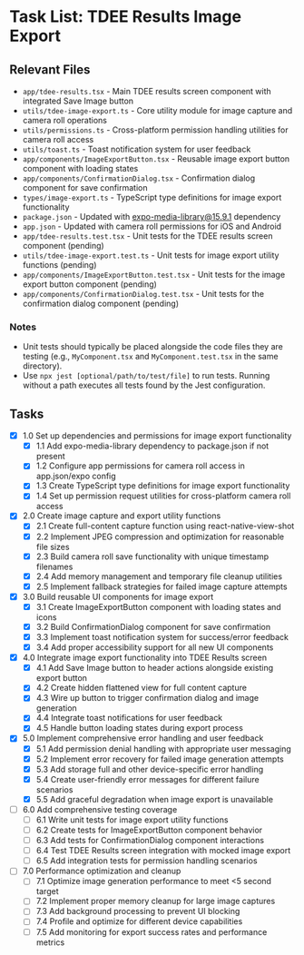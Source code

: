 # Task List: TDEE Results Image Export

## Relevant Files

- `app/tdee-results.tsx` - Main TDEE results screen component with integrated Save Image button
- `utils/tdee-image-export.ts` - Core utility module for image capture and camera roll operations
- `utils/permissions.ts` - Cross-platform permission handling utilities for camera roll access
- `utils/toast.ts` - Toast notification system for user feedback
- `app/components/ImageExportButton.tsx` - Reusable image export button component with loading states
- `app/components/ConfirmationDialog.tsx` - Confirmation dialog component for save confirmation
- `types/image-export.ts` - TypeScript type definitions for image export functionality
- `package.json` - Updated with expo-media-library@15.9.1 dependency
- `app.json` - Updated with camera roll permissions for iOS and Android
- `app/tdee-results.test.tsx` - Unit tests for the TDEE results screen component (pending)
- `utils/tdee-image-export.test.ts` - Unit tests for image export utility functions (pending)
- `app/components/ImageExportButton.test.tsx` - Unit tests for the image export button component (pending)
- `app/components/ConfirmationDialog.test.tsx` - Unit tests for the confirmation dialog component (pending)

### Notes

- Unit tests should typically be placed alongside the code files they are testing (e.g., `MyComponent.tsx` and `MyComponent.test.tsx` in the same directory).
- Use `npx jest [optional/path/to/test/file]` to run tests. Running without a path executes all tests found by the Jest configuration.

## Tasks

- [x] 1.0 Set up dependencies and permissions for image export functionality
  - [x] 1.1 Add expo-media-library dependency to package.json if not present
  - [x] 1.2 Configure app permissions for camera roll access in app.json/expo config
  - [x] 1.3 Create TypeScript type definitions for image export functionality
  - [x] 1.4 Set up permission request utilities for cross-platform camera roll access
- [x] 2.0 Create image capture and export utility functions
  - [x] 2.1 Create full-content capture function using react-native-view-shot
  - [x] 2.2 Implement JPEG compression and optimization for reasonable file sizes
  - [x] 2.3 Build camera roll save functionality with unique timestamp filenames
  - [x] 2.4 Add memory management and temporary file cleanup utilities
  - [x] 2.5 Implement fallback strategies for failed image capture attempts
- [x] 3.0 Build reusable UI components for image export
  - [x] 3.1 Create ImageExportButton component with loading states and icons
  - [x] 3.2 Build ConfirmationDialog component for save confirmation
  - [x] 3.3 Implement toast notification system for success/error feedback
  - [x] 3.4 Add proper accessibility support for all new UI components
- [x] 4.0 Integrate image export functionality into TDEE Results screen
  - [x] 4.1 Add Save Image button to header actions alongside existing export button
  - [x] 4.2 Create hidden flattened view for full content capture
  - [x] 4.3 Wire up button to trigger confirmation dialog and image generation
  - [x] 4.4 Integrate toast notifications for user feedback
  - [x] 4.5 Handle button loading states during export process
- [x] 5.0 Implement comprehensive error handling and user feedback
  - [x] 5.1 Add permission denial handling with appropriate user messaging
  - [x] 5.2 Implement error recovery for failed image generation attempts
  - [x] 5.3 Add storage full and other device-specific error handling
  - [x] 5.4 Create user-friendly error messages for different failure scenarios
  - [x] 5.5 Add graceful degradation when image export is unavailable
- [ ] 6.0 Add comprehensive testing coverage
  - [ ] 6.1 Write unit tests for image export utility functions
  - [ ] 6.2 Create tests for ImageExportButton component behavior
  - [ ] 6.3 Add tests for ConfirmationDialog component interactions
  - [ ] 6.4 Test TDEE Results screen integration with mocked image export
  - [ ] 6.5 Add integration tests for permission handling scenarios
- [ ] 7.0 Performance optimization and cleanup
  - [ ] 7.1 Optimize image generation performance to meet <5 second target
  - [ ] 7.2 Implement proper memory cleanup for large image captures
  - [ ] 7.3 Add background processing to prevent UI blocking
  - [ ] 7.4 Profile and optimize for different device capabilities
  - [ ] 7.5 Add monitoring for export success rates and performance metrics
